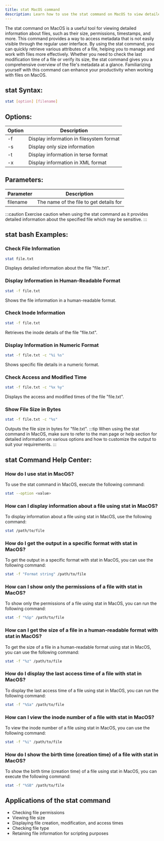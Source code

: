 ```yaml
---
title: stat MacOS command
description: Learn how to use the stat command on MacOS to view detailed file information.
---
```


The stat command on MacOS is a useful tool for viewing detailed information about files, such as their size, permissions, timestamps, and more. This command provides a way to access metadata that is not easily visible through the regular user interface. By using the stat command, you can quickly retrieve various attributes of a file, helping you to manage and work with files more effectively. Whether you need to check the last modification time of a file or verify its size, the stat command gives you a comprehensive overview of the file's metadata at a glance. Familiarizing yourself with this command can enhance your productivity when working with files on MacOS.

## stat Syntax:
```bash
stat [option] [filename]
```

## Options:
| Option | Description                       |
|--------|-----------------------------------|
| -f     | Display information in filesystem format |
| -s     | Display only size information      |
| -t     | Display information in terse format |
| -x     | Display information in XML format  |

## Parameters:
| Parameter | Description                           |
|-----------|---------------------------------------|
| filename  | The name of the file to get details for |

:::caution
Exercise caution when using the stat command as it provides detailed information about the specified file which may be sensitive.
:::
## stat bash Examples:
### Check File Information
```bash
stat file.txt
```
Displays detailed information about the file "file.txt".

### Display Information in Human-Readable Format
```bash
stat -f file.txt
```
Shows the file information in a human-readable format.

### Check Inode Information
```bash
stat -f file.txt
```
Retrieves the inode details of the file "file.txt".

### Display Information in Numeric Format
```bash
stat -f file.txt -c "%i %s"
```
Shows specific file details in a numeric format.

### Check Access and Modified Time
```bash
stat -f file.txt -c "%x %y"
```
Displays the access and modified times of the file "file.txt".

### Show File Size in Bytes
```bash
stat -f file.txt -c "%s"
```
Outputs the file size in bytes for "file.txt".
:::tip
When using the stat command in MacOS, make sure to refer to the man page or help section for detailed information on various options and how to customize the output to suit your requirements.
:::

## stat Command Help Center:

### How do I use stat in MacOS?
To use the stat command in MacOS, execute the following command:
```bash
stat --option <value>
```

### How can I display information about a file using stat in MacOS?
To display information about a file using stat in MacOS, use the following command:
```bash
stat /path/to/file
```

### How do I get the output in a specific format with stat in MacOS?
To get the output in a specific format with stat in MacOS, you can use the following command:
```bash
stat -f "Format string" /path/to/file
```

### How can I show only the permissions of a file with stat in MacOS?
To show only the permissions of a file using stat in MacOS, you can run the following command:
```bash
stat -f "%Sp" /path/to/file
```

### How can I get the size of a file in a human-readable format with stat in MacOS?
To get the size of a file in a human-readable format using stat in MacOS, you can use the following command:
```bash
stat -f "%z" /path/to/file
```

### How do I display the last access time of a file with stat in MacOS?
To display the last access time of a file using stat in MacOS, you can run the following command:
```bash
stat -f "%Sa" /path/to/file
```

### How can I view the inode number of a file with stat in MacOS?
To view the inode number of a file using stat in MacOS, you can use the following command:
```bash
stat -f "%i" /path/to/file
```

### How do I show the birth time (creation time) of a file with stat in MacOS?
To show the birth time (creation time) of a file using stat in MacOS, you can execute the following command:
```bash
stat -f "%SB" /path/to/file
```
## Applications of the stat command

- Checking file permissions
- Viewing file size
- Displaying file creation, modification, and access times
- Checking file type
- Retaining file information for scripting purposes